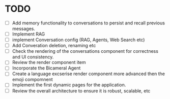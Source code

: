 # TODO

- [ ] Add memory functionality to conversations to persist and recall previous messages.
- [ ] Implement RAG
- [ ] implement Conversation config (RAG, Agents, Web Search etc)
- [ ] Add Converation deletion, renaming etc
- [ ] Check the rendering of the conversations component for correctness and UI consistency.
- [ ] Review the render component item
- [ ] Incorporate the Bicameral Agent
- [ ] Create a language excserise render component more advanced then the emoji compomnent
- [ ] Implement the first dynamic pages for the application.
- [ ] Review the overall architecture to ensure it is robust, scalable, etc